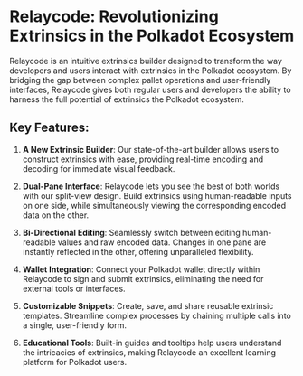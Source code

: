 # Relaycode: Revolutionizing Extrinsics in the Polkadot Ecosystem

Relaycode is an intuitive extrinsics builder designed to transform the way developers and users interact with extrinsics in the Polkadot ecosystem. By bridging the gap between complex pallet operations and user-friendly interfaces, Relaycode gives both regular users and developers the ability to harness the full potential of extrinsics the Polkadot ecosystem.

## Key Features:

1. **A New Extrinsic Builder**: Our state-of-the-art builder allows users to construct extrinsics with ease, providing real-time encoding and decoding for immediate visual feedback.

2. **Dual-Pane Interface**: Relaycode lets you see the best of both worlds with our split-view design. Build extrinsics using human-readable inputs on one side, while simultaneously viewing the corresponding encoded data on the other.

3. **Bi-Directional Editing**: Seamlessly switch between editing human-readable values and raw encoded data. Changes in one pane are instantly reflected in the other, offering unparalleled flexibility.

4. **Wallet Integration**: Connect your Polkadot wallet directly within Relaycode to sign and submit extrinsics, eliminating the need for external tools or interfaces.

5. **Customizable Snippets**: Create, save, and share reusable extrinsic templates. Streamline complex processes by chaining multiple calls into a single, user-friendly form.

6. **Educational Tools**: Built-in guides and tooltips help users understand the intricacies of extrinsics, making Relaycode an excellent learning platform for Polkadot users.
